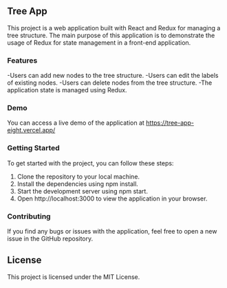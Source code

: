 ## Tree App

This project is a web application built with React and Redux for managing a tree structure. The main purpose of this application is to demonstrate the usage of Redux for state management in a front-end application.

### Features

-Users can add new nodes to the tree structure.
-Users can edit the labels of existing nodes.
-Users can delete nodes from the tree structure.
-The application state is managed using Redux.

### Demo

You can access a live demo of the application at https://tree-app-eight.vercel.app/

### Getting Started

To get started with the project, you can follow these steps:

1. Clone the repository to your local machine.
2. Install the dependencies using npm install.
3. Start the development server using npm start.
4. Open http://localhost:3000 to view the application in your browser.

### Contributing

If you find any bugs or issues with the application, feel free to open a new issue in the GitHub repository.

## License

This project is licensed under the MIT License.
